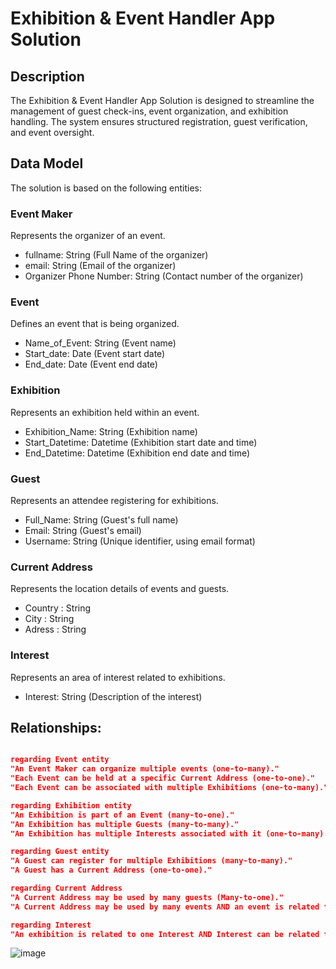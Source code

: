 # Exhibition & Event Handler App Solution
## Description

The Exhibition & Event Handler App Solution is designed to streamline the management of guest check-ins, event organization, and exhibition handling. The system ensures structured registration, guest verification, and event oversight.

## Data Model
The solution is based on the following entities:

###  Event Maker
Represents the organizer of an event.
- fullname: String (Full Name of the organizer)
- email: String (Email of the organizer)
- Organizer Phone Number: String (Contact number of the organizer)

###  Event
Defines an event that is being organized.
- Name_of_Event: String (Event name)
- Start_date: Date (Event start date)
- End_date: Date (Event end date)

### Exhibition
Represents an exhibition held within an event.
- Exhibition_Name: String (Exhibition name)
- Start_Datetime: Datetime (Exhibition start date and time)
- End_Datetime: Datetime (Exhibition end date and time)


### Guest

Represents an attendee registering for exhibitions.
- Full_Name: String (Guest's full name)
- Email: String (Guest's email)
- Username: String (Unique identifier, using email format)

### Current Address

Represents the location details of events and guests.
- Country : String
- City : String
- Adress : String

### Interest
Represents an area of interest related to exhibitions.
- Interest: String (Description of the interest)


## Relationships:

```json

regarding Event entity
"An Event Maker can organize multiple events (one-to-many)."
"Each Event can be held at a specific Current Address (one-to-one)."
"Each Event can be associated with multiple Exhibitions (one-to-many)."

regarding Exhibition entity
"An Exhibition is part of an Event (many-to-one)."
"An Exhibition has multiple Guests (many-to-many)."
"An Exhibition has multiple Interests associated with it (one-to-many)."

regarding Guest entity
"A Guest can register for multiple Exhibitions (many-to-many)."
"A Guest has a Current Address (one-to-one)."

regarding Current Address
"A Current Address may be used by many guests (Many-to-one)."
"A Current Address may be used by many events AND an event is related to one Current Address (one-to-one)."

regarding Interest
"An exhibition is related to one Interest AND Interest can be related to many exhibition (One-to-many)" 
```


![image](https://github.com/user-attachments/assets/58d20218-7ff7-4f40-b56e-fb628c9114db)
